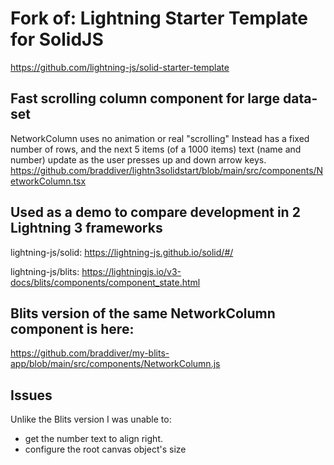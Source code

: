 # Fork of: Lightning Starter Template for SolidJS

https://github.com/lightning-js/solid-starter-template

## Fast scrolling column component for large data-set

NetworkColumn uses no animation or real "scrolling"
Instead has a fixed number of rows, and the next 5 items (of a 1000 items) text (name and number) update as the user presses up and down arrow keys.
https://github.com/braddiver/lightn3solidstart/blob/main/src/components/NetworkColumn.tsx

## Used as a demo to compare development in 2 Lightning 3 frameworks

lightning-js/solid:
https://lightning-js.github.io/solid/#/

lightning-js/blits:
https://lightningjs.io/v3-docs/blits/components/component_state.html

## Blits version of the same NetworkColumn component is here:

https://github.com/braddiver/my-blits-app/blob/main/src/components/NetworkColumn.js

## Issues

Unlike the Blits version I was unable to:

- get the number text to align right.
- configure the root canvas object's size
